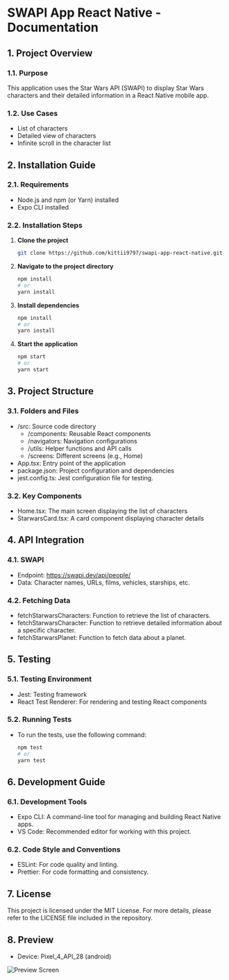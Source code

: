 # SWAPI App React Native - Documentation


## 1. Project Overview

### 1.1. Purpose

This application uses the Star Wars API (SWAPI) to display Star Wars characters and their detailed information in a React Native mobile app.

### 1.2. Use Cases

- List of characters
- Detailed view of characters
- Infinite scroll in the character list


## 2. Installation Guide

### 2.1. Requirements

- Node.js and npm (or Yarn) installed
- Expo CLI installed

### 2.2. Installation Steps

1. **Clone the project**

   ```bash
   git clone https://github.com/kittii9797/swapi-app-react-native.git


2. **Navigate to the project directory**

    ```bash
    npm install
    # or
    yarn install

3. **Install dependencies**

    ```bash
    npm install
    # or
    yarn install

3. **Start the application**

    ```bash
    npm start
    # or
    yarn start

## 3. Project Structure

### 3.1. Folders and Files

- /src: Source code directory
    - /components: Reusable React components
    - /navigators: Navigation configurations
    - /utils: Helper functions and API calls
    - /screens: Different screens (e.g., Home)
- App.tsx: Entry point of the application
- package.json: Project configuration and dependencies
- jest.config.ts: Jest configuration file for testing.

### 3.2. Key Components

- Home.tsx: The main screen displaying the list of characters
- StarwarsCard.tsx: A card component displaying character details


## 4. API Integration

### 4.1. SWAPI

- Endpoint: https://swapi.dev/api/people/
- Data: Character names, URLs, films, vehicles, starships, etc.

### 4.2. Fetching Data
- fetchStarwarsCharacters: Function to retrieve the list of characters.
- fetchStarwarsCharacter: Function to retrieve detailed information about a specific character.
- fetchStarwarsPlanet: Function to fetch data about a planet.


## 5. Testing

### 5.1. Testing Environment

- Jest: Testing framework
- React Test Renderer: For rendering and testing React components

### 5.2. Running Tests

- To run the tests, use the following command:

    ```bash
    npm test
    # or
    yarn test

## 6. Development Guide

### 6.1. Development Tools

- Expo CLI: A command-line tool for managing and building React Native apps.
- VS Code: Recommended editor for working with this project.

### 6.2. Code Style and Conventions

- ESLint: For code quality and linting.
- Prettier: For code formatting and consistency.


## 7. License

This project is licensed under the MIT License. For more details, please refer to the LICENSE file included in the repository.


## 8. Preview

- Device: Pixel_4_API_28 (android)

![Preview Screen](./assets/swapi-preview.gif)

